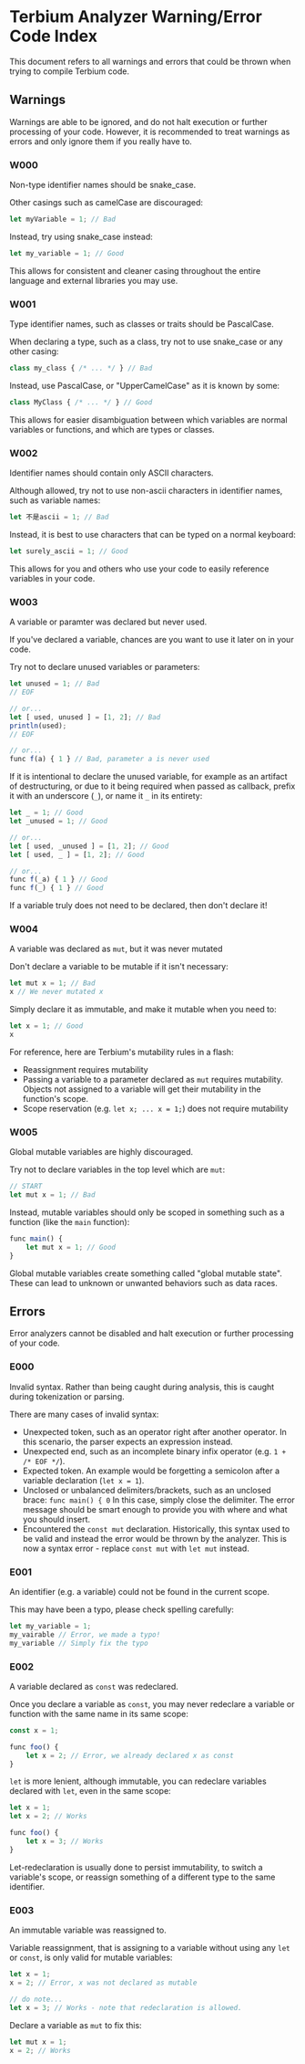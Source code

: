 # Terbium Analyzer Warning/Error Code Index
This document refers to all warnings and errors that could be thrown when trying to compile Terbium code.

## Warnings
Warnings are able to be ignored, and do not halt execution or further processing of your code.
However, it is recommended to treat warnings as errors and only ignore them if you really have to.

### W000
Non-type identifier names should be snake_case.

Other casings such as camelCase are discouraged:
```ts
let myVariable = 1; // Bad
```

Instead, try using snake_case instead:
```ts
let my_variable = 1; // Good
```

This allows for consistent and cleaner casing throughout the entire 
language and external libraries you may use.

### W001
Type identifier names, such as classes or traits should be PascalCase.

When declaring a type, such as a class, try not to use snake_case or any other casing:
```ts
class my_class { /* ... */ } // Bad
```

Instead, use PascalCase, or "UpperCamelCase" as it is known by some:
```ts
class MyClass { /* ... */ } // Good
```

This allows for easier disambiguation between which variables are
normal variables or functions, and which are types or classes.

### W002
Identifier names should contain only ASCII characters.

Although allowed, try not to use non-ascii characters in identifier names, such as variable names:
```ts
let 不是ascii = 1; // Bad
```

Instead, it is best to use characters that can be typed on a normal keyboard:
```ts
let surely_ascii = 1; // Good
```

This allows for you and others who use your code to easily reference variables
in your code.

### W003
A variable or paramter was declared but never used.

If you've declared a variable, chances are you want to use it
later on in your code.

Try not to declare unused variables or parameters:
```ts
let unused = 1; // Bad
// EOF

// or...
let [ used, unused ] = [1, 2]; // Bad
println(used);
// EOF

// or...
func f(a) { 1 } // Bad, parameter a is never used
```

If it is intentional to declare the unused variable, for example 
as an artifact of destructuring, or due to it being required
when passed as callback, prefix it with an underscore (`_`),
or name it `_` in its entirety:
```ts
let _ = 1; // Good
let _unused = 1; // Good

// or...
let [ used, _unused ] = [1, 2]; // Good
let [ used, _ ] = [1, 2]; // Good

// or...
func f(_a) { 1 } // Good
func f(_) { 1 } // Good
```

If a variable truly does not need to be declared, then don't declare it!

### W004
A variable was declared as `mut`, but it was never mutated

Don't declare a variable to be mutable if it isn't necessary:
```ts
let mut x = 1; // Bad
x // We never mutated x
```

Simply declare it as immutable, and make it mutable when you need to:
```ts
let x = 1; // Good
x
```

For reference, here are Terbium's mutability rules in a flash:
- Reassignment requires mutability
- Passing a variable to a parameter declared as `mut` requires mutability.
  Objects not assigned to a variable will get their mutability in the function's scope.
- Scope reservation (e.g. `let x; ... x = 1;`) does not require mutability

### W005
Global mutable variables are highly discouraged.

Try not to declare variables in the top level which are `mut`:
```ts
// START
let mut x = 1; // Bad
```

Instead, mutable variables should only be scoped in something
such as a function (like the `main` function):
```ts
func main() {
    let mut x = 1; // Good
}
```

Global mutable variables create something called "global mutable state".
These can lead to unknown or unwanted behaviors such as data races.

## Errors
Error analyzers cannot be disabled and halt execution or further processing of your code.

### E000
Invalid syntax. Rather than being caught during analysis, this is caught during tokenization or parsing.

There are many cases of invalid syntax:
- Unexpected token, such as an operator right after another operator. In this scenario, the parser expects an expression instead.
- Unexpected end, such as an incomplete binary infix operator (e.g. `1 + /* EOF */`).
- Expected token. An example would be forgetting a semicolon after a variable declaration (`let x = 1`).
- Unclosed or unbalanced delimiters/brackets, such as an unclosed brace: `func main() { 0` In this case, simply close the delimiter.
  The error message should be smart enough to provide you with where and what you should insert.
- Encountered the `const mut` declaration. Historically, this syntax used to be valid and instead the error would be thrown
  by the analyzer. This is now a syntax error - replace `const mut` with `let mut` instead.

### E001
An identifier (e.g. a variable) could not be found in the current scope.

This may have been a typo, please check spelling carefully:
```ts
let my_variable = 1;
my_vairable // Error, we made a typo!
my_variable // Simply fix the typo
```

### E002
A variable declared as `const` was redeclared.

Once you declare a variable as `const`, you may never redeclare a variable
or function with the same name in its same scope:
```ts
const x = 1;

func foo() {
    let x = 2; // Error, we already declared x as const
}
```

`let` is more lenient, although immutable, you can redeclare variables declared
with `let`, even in the same scope:
```ts
let x = 1;
let x = 2; // Works

func foo() {
    let x = 3; // Works
}
```

Let-redeclaration is usually done to persist immutability, to switch a variable's scope,
or reassign something of a different type to the same identifier.

### E003
An immutable variable was reassigned to.

Variable reassignment, that is assigning to a variable without using any `let` or `const`,
is only valid for mutable variables:
```ts
let x = 1;
x = 2; // Error, x was not declared as mutable

// do note...
let x = 3; // Works - note that redeclaration is allowed.
```

Declare a variable as `mut` to fix this:
```ts
let mut x = 1;
x = 2; // Works
```
